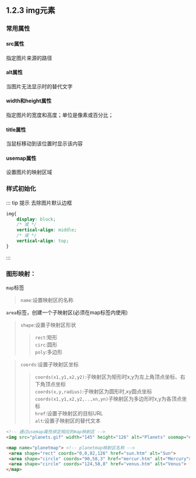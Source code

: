 ## 1.2.3 img元素
### 常用属性
#### src属性
指定图片来源的路径
#### alt属性
当图片无法显示时的替代文字
#### width和height属性
指定图片的宽度和高度；单位是像素或百分比；
#### title属性
当鼠标移动到该位置时显示该内容
#### usemap属性
设置图片的映射区域

### 样式初始化

::: tip 提示
去除图片默认边框
```css
img{
    display: block;
    /* 或 */
    vertical-align: middle;
    /* 或 */
    vertical-align: top;
}
```
::: 

 
 ### 图形映射：
`map`标签       
> `name`:设置映射区的名称


`area`标签，创建一个子映射区(必须在map标签内使用)
> `shape`:设置子映射区形状
>> `rect`:矩形      
>> `circ`:圆形      
>> `poly`:多边形  

> `coords`:设置子映射区坐标     
>> `coords(x1,y1,x2,y2)`:子映射区为矩形时x,y为左上角顶点坐标、右下角顶点坐标     
>> `coords(x,y,radius)`:子映射区为圆形时,xy圆点坐标    
>> `coords(x1,y1,x2,y2,..,xn,yn)`子映射区为多边形时x,y为各顶点坐标   
> `href`:设置子映射区的目标URL      
> `alt`:设置子映射区的替代文本      

 ```html
 <!-- 通过usemap属性绑定相应的map映射区 -->
<img src="planets.gif" width="145" height="126" alt="Planets" usemap="#planetmap"> 

<map name="planetmap"> <!-- planetmap映射区名称 -->
  <area shape="rect" coords="0,0,82,126" href="sun.htm" alt="Sun">
  <area shape="circle" coords="90,58,3" href="mercur.htm" alt="Mercury">
  <area shape="circle" coords="124,58,8" href="venus.htm" alt="Venus">
</map>
```